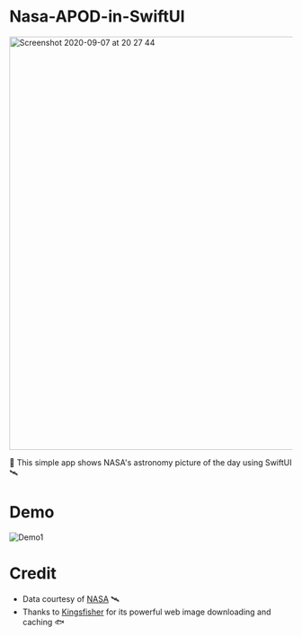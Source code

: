 # Nasa-APOD-in-SwiftUI
<img width="736" alt="Screenshot 2020-09-07 at 20 27 44" src="https://user-images.githubusercontent.com/64978825/92616363-09c38680-f2b6-11ea-870f-9cdf4c86641a.jpg">

🚀 This simple app shows NASA's astronomy picture of the day using SwiftUI 🛰

# Demo
![Demo1](https://user-images.githubusercontent.com/64978825/92613687-24483080-f2b3-11ea-8082-736c30b1ba64.gif)

# Credit
- Data courtesy of [NASA](https://api.nasa.gov) 🛰
- Thanks to [Kingsfisher](https://github.com/onevcat/Kingfisher) for its powerful web image downloading and caching 🐟

